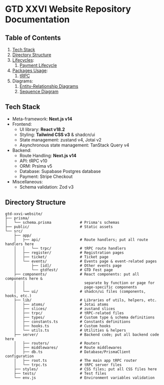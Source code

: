# GTD XXVI Website Repository Documentation

## Table of Contents

1. [Tech Stack](#tech-stack)
2. [Directory Structure](#directory-structure)
3. [Lifecycles](./lifecycles.md):
   1. [Payment Lifecycle](./lifecycles.md#payment-lifecycle)
4. [Packages Usage](./packages-usage.md):
   1. [tRPC](./packages-usage.md#trpc)
5. Diagrams:
   1. [Entity-Relationship Diagrams](./er-diagrams.md)
   2. [Sequence Diagram](./sequence-diagrams.md)

## Tech Stack

- Meta-framework: **Next.js v14**
- Frontend:
  - UI library: **React v18.2**
  - Styling: **Tailwind CSS v3** & shadcn/ui
  - State management: zustand v4, Jotai v2
  - Asynchronous state management: TanStack Query v4
- Backend:
  - Route Handling: **Next.js v14**
  - API: tRPC v10
  - ORM: Prsima v5
  - Database: Supabase Postgres database
  - Payment: Stripe Checkout
- Miscellaneous:
  - Schema validation: Zod v3

## Directory Structure

```
gtd-xxvi-website/
├── prisma/
│   └── schema.prisma             # Prisma's schemas
├── public/                       # Static assets
└── src/
    ├── app/
    │   ├── api/                  # Route handlers; put all route handlers here
    │   │   └── trpc/             # tRPC route handlers
    │   ├── register/             # Registration pages
    │   ├── ticket/               # Ticket page
    │   └── events/               # Events page & event-related pages
    │       ├── [id]/             # Other events page
    │       └── gtdfest/          # GTD Fest page
    ├── components/               # React components: put all components here &
    │   │                           separate by function or page for
    │   │                           page-specific components
    │   └── ui/                   # shadcn/ui files (components, hooks, etc.)
    ├── lib/                      # Libraries of utils, helpers, etc.
    │   ├── atoms/                # Jotai atoms
    │   ├── slices/               # zustand slices
    │   ├── trpc/                 # tRPC-related files
    │   ├── types/                # Custom type & schema definitions
    │   ├── constants.ts          # Constants definitions
    │   ├── hooks.ts              # Custom hooks
    │   └── utils.ts              # Utilities & helpers
    ├── server/                   # Backend code; put all backend code here
    │   ├── routers/              # Routers
    │   ├── middlewares/          # Route middlewares
    │   ├── db.ts                 # Database/PrismaClient configuration
    │   ├── root.ts               # The main app tRPC router
    │   └── trpc.ts               # tRPC server files
    ├── styles/                   # CSS files; put all CSS files here
    ├── tests/                    # Test files
    └── env.js                    # Environment variables validation
```

